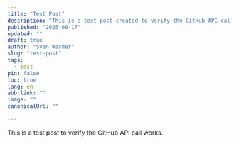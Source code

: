 ```yaml
---
title: "Test Post"
description: "This is a test post created to verify the GitHub API call works."
published: "2025-09-17"
updated: ""
draft: true
author: "Sven Wasmer"
slug: "test-post"
tags: 
  - test
pin: false
toc: true
lang: en
abbrlink: ""
image: ""
canonicalUrl: ""

---
```


This is a test post to verify the GitHub API call works.